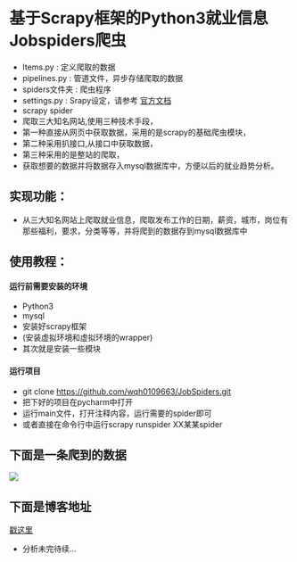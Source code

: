 # 基于Scrapy框架的Python3就业信息Jobspiders爬虫
* Items.py : 定义爬取的数据
* pipelines.py : 管道文件，异步存储爬取的数据
* spiders文件夹 : 爬虫程序
* settings.py : Srapy设定，请参考 [官方文档](https://scrapy-chs.readthedocs.io/zh_CN/latest/topics/settings.html#topics-settings-ref)
* scrapy spider
* 爬取三大知名网站,使用三种技术手段，
* 第一种直接从网页中获取数据，采用的是scrapy的基础爬虫模块，
* 第二种采用扒接口,从接口中获取数据，
* 第三种采用的是整站的爬取，
* 获取想要的数据并将数据存入mysql数据库中，方便以后的就业趋势分析。
## 实现功能：
* 从三大知名网站上爬取就业信息，爬取发布工作的日期，薪资，城市，岗位有那些福利，要求，分类等等，并将爬到的数据存到mysql数据库中
##  使用教程：
####  运行前需要安装的环境
* Python3
* mysql
* 安装好scrapy框架
* (安装虚拟环境和虚拟环境的wrapper)
* 其次就是安装一些模块
####  运行项目
* git clone https://github.com/wqh0109663/JobSpiders.git
* 把下好的项目在pycharm中打开
* 运行main文件，打开注释内容，运行需要的spider即可
* 或者直接在命令行中运行scrapy runspider XX某某spider

##  下面是一条爬到的数据

![](https://github.com/wqh0109663/JobSpiders/raw/master/JobSpiders/images/java.png)   

##  下面是博客地址
[戳这里](https://blog.csdn.net/qq_36992605/article/details/81382110)


* 分析未完待续...  
